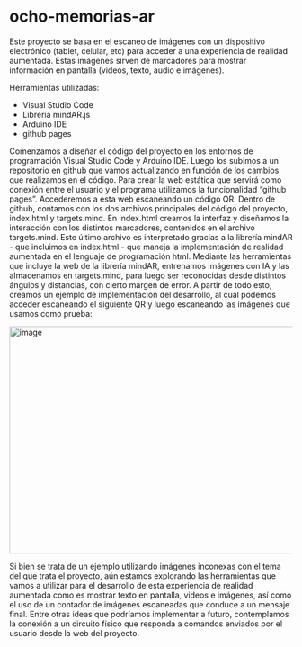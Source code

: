 # ocho-memorias-ar

Este proyecto se basa en el escaneo de imágenes con un dispositivo electrónico (tablet, celular, etc) para acceder a una experiencia de realidad aumentada. Estas imágenes sirven de marcadores para mostrar información en pantalla (videos, texto, audio e imágenes). 

Herramientas utilizadas: 
* Visual Studio Code
* Librería mindAR.js
* Arduino IDE
* github pages

Comenzamos a diseñar el código del proyecto en los entornos de programación Visual Studio Code y Arduino IDE. Luego los subimos a un repositorio en github que vamos actualizando en función de los cambios que realizamos en el código. Para crear la web estática que servirá como conexión entre el usuario y el programa utilizamos la funcionalidad “github pages”. Accederemos a esta web escaneando un código QR. 
Dentro de github, contamos con los dos archivos principales del código del proyecto, index.html y targets.mind. En index.html creamos la interfaz y diseñamos la interacción con los distintos marcadores, contenidos en el archivo targets.mind. Este último archivo es interpretado gracias a la librería mindAR - que incluimos en index.html - que maneja la implementación de realidad aumentada en el lenguaje de programación html. Mediante las herramientas que incluye la web de la librería mindAR, entrenamos imágenes con IA y las almacenamos en targets.mind, para luego ser reconocidas desde distintos ángulos y distancias, con cierto margen de error.
A partir de todo esto, creamos un ejemplo de implementación del desarrollo, al cual podemos acceder escaneando el siguiente QR y luego escaneando las imágenes que usamos como prueba:

<img width="651" height="404" alt="image" src="https://github.com/user-attachments/assets/68fedb11-50b9-4c70-a2d2-4728b2c4d3ec" />

Si bien se trata de un ejemplo utilizando imágenes inconexas con el tema del que trata el proyecto, aún estamos explorando las herramientas que vamos a utilizar para el desarrollo de esta experiencia de realidad aumentada como es mostrar texto en pantalla, videos e imágenes, así como el uso de un contador de imágenes escaneadas que conduce a un mensaje final.
Entre otras ideas que podríamos implementar a futuro, contemplamos la conexión a un circuito físico que responda a comandos enviados por el usuario desde la web del proyecto.
